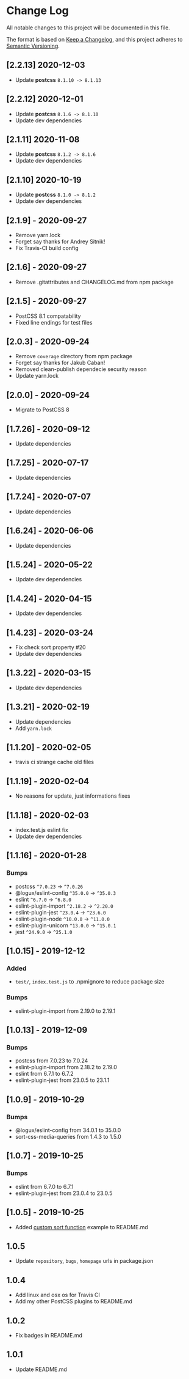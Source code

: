 # Change Log

All notable changes to this project will be documented in this file.

The format is based on [Keep a Changelog](https://keepachangelog.com/en/1.0.0/),
and this project adheres to [Semantic Versioning](https://semver.org/spec/v2.0.0.html).

## [2.2.13] 2020-12-03

- Update **postcss** `8.1.10 -> 8.1.13`

## [2.2.12] 2020-12-01

- Update **postcss** `8.1.6 -> 8.1.10`
- Update dev dependencies

## [2.1.11] 2020-11-08

- Update **postcss** `8.1.2 -> 8.1.6`
- Update dev dependencies

## [2.1.10] 2020-10-19

- Update **postcss** `8.1.0 -> 8.1.2`
- Update dev dependencies

## [2.1.9] - 2020-09-27

 - Remove yarn.lock
 - Forget say thanks for Andrey Sitnik!
 - Fix Travis-CI build config

## [2.1.6] - 2020-09-27

 - Remove .gitattributes and CHANGELOG.md from npm package

## [2.1.5] - 2020-09-27

 - PostCSS 8.1 compatability
 - Fixed line endings for test files

## [2.0.3] - 2020-09-24

 - Remove `coverage` directory from npm package
 - Forget say thanks for Jakub Caban!
 - Removed clean-publish dependecie security reason
 - Update yarn.lock

## [2.0.0] - 2020-09-24

 - Migrate to PostCSS 8

## [1.7.26] - 2020-09-12

 - Update dependencies

## [1.7.25] - 2020-07-17

 - Update dependencies

## [1.7.24] - 2020-07-07

 - Update dependencies

## [1.6.24] - 2020-06-06

 - Update dependencies

## [1.5.24] - 2020-05-22

 - Update dev dependencies

## [1.4.24] - 2020-04-15

 - Update dev dependencies

## [1.4.23] - 2020-03-24

 - Fix check sort property #20
 - Update dev dependencies

## [1.3.22] - 2020-03-15

 - Update dev dependencies

## [1.3.21] - 2020-02-19

 - Update dependencies
 - Add `yarn.lock`

## [1.1.20] - 2020-02-05

 - travis ci strange cache old files

## [1.1.19] - 2020-02-04

 - No reasons for update, just informations fixes

## [1.1.18] - 2020-02-03

 - index.test.js eslint fix
 - Update dev dependencies

## [1.1.16] - 2020-01-28

### Bumps

 - postcss `^7.0.23` → `^7.0.26`
 - @logux/eslint-config `^35.0.0` → `^35.0.3`
 - eslint `^6.7.0` → `^6.8.0`
 - eslint-plugin-import `^2.18.2` → `^2.20.0`
 - eslint-plugin-jest `^23.0.4` → `^23.6.0`
 - eslint-plugin-node `^10.0.0` → `^11.0.0`
 - eslint-plugin-unicorn `^13.0.0` → `^15.0.1`
 - jest `^24.9.0` → `^25.1.0`

## [1.0.15] - 2019-12-12

### Added

 - `test/`, `index.test.js` to .npmignore to reduce package size

### Bumps

 - eslint-plugin-import from 2.19.0 to 2.19.1

## [1.0.13] - 2019-12-09

### Bumps

 - postcss from 7.0.23 to 7.0.24
 - eslint-plugin-import from 2.18.2 to 2.19.0
 - eslint from 6.7.1 to 6.7.2
 - eslint-plugin-jest from 23.0.5 to 23.1.1

## [1.0.9] - 2019-10-29

### Bumps

 - @logux/eslint-config from 34.0.1 to 35.0.0
 - sort-css-media-queries from 1.4.3 to 1.5.0

## [1.0.7] - 2019-10-25

### Bumps

 - eslint from 6.7.0 to 6.7.1
 - eslint-plugin-jest from 23.0.4 to 23.0.5

## [1.0.5] - 2019-10-25

- Added [custom sort function](README.md#custom-sort-function) example to README.md

## 1.0.5

- Update `repository`, `bugs`, `homepage` urls in package.json

## 1.0.4

- Add linux and osx os for Travis CI
- Add my other PostCSS plugins to README.md

## 1.0.2

- Fix badges in README.md

## 1.0.1

- Update README.md
